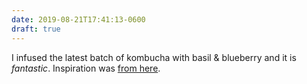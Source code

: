 ```yaml
---
date: 2019-08-21T17:41:13-0600
draft: true
---
```




I infused the latest batch of kombucha with basil & blueberry and it is _fantastic_. Inspiration was [from here](http://sweetcinnamonhoney.com/2019/05/blueberry-basil-kombucha/).



